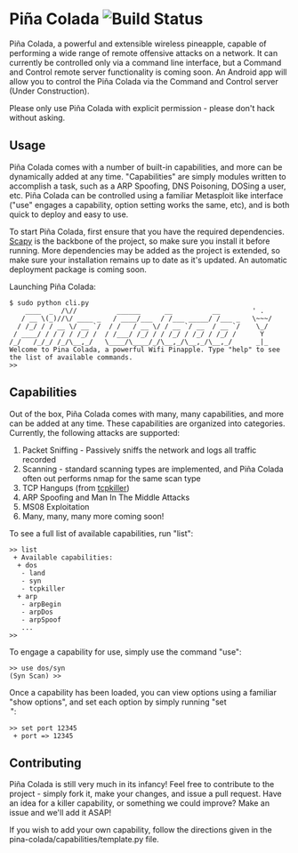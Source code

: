 # Piña Colada ![Build Status](https://travis-ci.org/ecthros/pina-colada.svg?branch=master)

Piña Colada, a powerful and extensible wireless pineapple, capable of performing a wide range of remote offensive attacks on a network. It can currently be controlled only via a command line interface, but a Command and Control remote server functionality is coming soon. An Android app will allow you to control the Piña Colada via the Command and Control server (Under Construction).

Please only use Piña Colada with explicit permission - please don't hack without asking.

## Usage
Piña Colada comes with a number of built-in capabilities, and more can be dynamically added at any time. "Capabilities" are simply modules written to accomplish a task, such as a ARP Spoofing, DNS Poisoning, DOSing a user, etc. Piña Colada can be controlled using a familiar Metasploit like interface ("use" engages a capability, option setting works the same, etc), and is both quick to deploy and easy to use. 

To start Piña Colada, first ensure that you have the required dependencies. [Scapy](http://www.secdev.org/projects/scapy/) is the backbone of the project, so make sure you install it before running. More dependencies may be added as the project is extended, so make sure your installation remains up to date as it's updated. An automatic deployment package is coming soon. 

Launching Piña Colada:
```
$ sudo python cli.py
    ____  _  /\//          ______      __          __        ' .
   / __ \(_)//\/ ____ _   / ____/___  / /___ _____/ /___ _   \~~~/
  / /_/ / / __ \/ __ `/  / /   / __ \/ / __ `/ __  / __ `/    \_/
 / ____/ / / / / /_/ /  / /___/ /_/ / / /_/ / /_/ / /_/ /      Y
/_/   /_/_/ /_/\__,_/   \____/\____/_/\__,_/\__,_/\__,_/      _|_
Welcome to Pina Colada, a powerful Wifi Pinapple. Type "help" to see the list of available commands.
>>
```

## Capabilities

Out of the box, Piña Colada comes with many, many capabilities, and more can be added at any time. These capabilities are organized into categories. Currently, the following attacks are supported: 

1. Packet Sniffing - Passively sniffs the network and logs all traffic recorded
2. Scanning - standard scanning types are implemented, and Piña Colada often out performs nmap for the same scan type
3. TCP Hangups (from [tcpkiller](https://github.com/Kkevsterrr/tcpkiller))
4. ARP Spoofing and Man In The Middle Attacks
5. MS08 Exploitation
6. Many, many, many more coming soon!

To see a full list of available capabilities, run "list": 

```
>> list
 + Available capabilities:
  + dos
   - land
   - syn
   - tcpkiller
  + arp
   - arpBegin
   - arpDos
   - arpSpoof
   ...
>>
```

To engage a capability for use, simply use the command "use":

```
>> use dos/syn
(Syn Scan) >>
```

Once a capability has been loaded, you can view options using a familiar "show options", and set each option by simply running "set <OPTION> <VALUE>":
```
>> set port 12345 
 + port => 12345
```

## Contributing
Piña Colada is still very much in its infancy! Feel free to contribute to the project - simply fork it, make your changes, and issue a pull request. Have an idea for a killer capability, or something we could improve? Make an issue and we'll add it ASAP!

If you wish to add your own capability, follow the directions given in the pina-colada/capabilities/template.py file.

